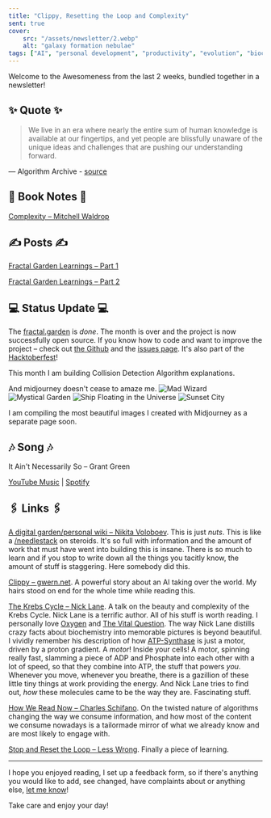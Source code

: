 ```yaml
---
title: "Clippy, Resetting the Loop and Complexity"
sent: true
cover:
    src: "/assets/newsletter/2.webp"
    alt: "galaxy formation nebulae"
tags: ["AI", "personal development", "productivity", "evolution", "biochemistry" ]
---
```


Welcome to the Awesomeness from the last 2 weeks, bundled together in a newsletter!

## ✨ Quote ✨

> We live in an era where nearly the entire sum of human knowledge is available at our fingertips, and yet people are blissfully unaware of the unique ideas and challenges that are pushing our understanding forward.

— Algorithm Archive - [source](https://www.algorithm-archive.org/contents/introduction/introduction.html#:~:text=We%20live%20in%20an%20era%20where%20nearly%20the%20entire%20sum%20of%20human%20knowledge%20is%20available%20at%20our%20fingertips%2C%20and%20yet%20people%20are%20blissfully%20unaware%20of%20the%20unique%20ideas%20and%20challenges%20that%20are%20pushing%20our%20understanding%20forward.)

## 📖 Book Notes 📖

[Complexity – Mitchell Waldrop](/booknotes/complexity)

## ✍️ Posts ✍️

[Fractal Garden Learnings – Part 1](/posts/fractal-learnings-1)

[Fractal Garden Learnings – Part 2](/posts/fractal-learnings-2)

## 💻 Status Update 💻

The [fractal.garden](https://fractal.garden) is *done*. The month is over and the project is now successfully open source. If you know how to code and want to improve the project – check out [the Github](https://github.com/trebeljahr/fractal-garden) and the [issues page](https://github.com/trebeljahr/fractal-garden/issues). It's also part of the [Hacktoberfest](https://hacktoberfest.com/)!

This month I am building Collision Detection Algorithm explanations.

And midjourney doesn't cease to amaze me. 
![Mad Wizard](/assets/midjourney/wizard.webp)
![Mystical Garden](/assets/midjourney/garden.webp)
![Ship Floating in the Universe](/assets/midjourney/universe-ship.webp)
![Sunset City](/assets/midjourney/sunset.webp)

I am compiling the most beautiful images I created with Midjourney as a separate page soon.

## 🎶 Song 🎶

It Ain't Necessarily So – Grant Green
 
[YouTube Music](https://music.youtube.com/watch?v=VDDQsIu9FFE&list=OLAK5uy_n-14llfGIvJeRe2ErOfKu5YbM_8ZJnlOM) | [Spotify](https://open.spotify.com/track/59cZoQolK49mpslwfhkN7f)

## 🖇️ Links 🖇️

[A digital garden/personal wiki – Nikita Voloboev](https://wiki.nikiv.dev/). This is just *nuts*. This is like a [/needlestack](/needlestack) on steroids. It's so full with information and the amount of work that must have went into building this is insane. There is so much to learn and if you stop to write down all the things you tacitly know, the amount of stuff is staggering. Here somebody did this.

[Clippy – gwern.net](https://www.gwern.net/fiction/Clippy). A powerful story about an AI taking over the world. My hairs stood on end for the whole time while reading this.

[The Krebs Cycle – Nick Lane](https://www.youtube.com/watch?v=vBiIDwBOqQA). A talk on the beauty and complexity of the Krebs Cycle. Nick Lane is a terrific author. All of his stuff is worth reading. I personally love [Oxygen](https://www.amazon.de/-/en/Nick-Lane/dp/0198784937) and [The Vital Question](https://www.amazon.de/-/en/Nick-Lane/dp/1781250375). The way Nick Lane distills crazy facts about biochemistry into memorable pictures is beyond beautiful. I vividly remember his description of how [ATP-Synthase](https://en.wikipedia.org/wiki/ATP_synthase) is just a motor, driven by a proton gradient. A *motor*! Inside your cells! A motor, spinning really fast, slamming a piece of ADP and Phosphate into each other with a lot of speed, so that they combine into ATP, the stuff that powers *you*. Whenever you move, whenever you breathe, there is a gazillion of these little tiny things at work providing the energy. And Nick Lane tries to find out, *how* these molecules came to be the way they are. Fascinating stuff.

[How We Read Now – Charles Schifano](https://charlesschifano.substack.com/p/how-we-read-now). On the twisted nature of algorithms changing the way we consume information, and how most of the content we consume nowadays is a tailormade mirror of what we already know and are most likely to engage with.

[Stop and Reset the Loop – Less Wrong](https://www.lesswrong.com/posts/odRdwD2GeCMfK7pXd/actually-practicing-rationality-and-the-5-second-level). Finally a piece of learning.

--- 

I hope you enjoyed reading, I set up a feedback form, so if there's anything you would like to add, see changed, have complaints about or anything else, [let me know](https://airtable.com/shro1VeyG4lkNXkx2)!

Take care and enjoy your day!